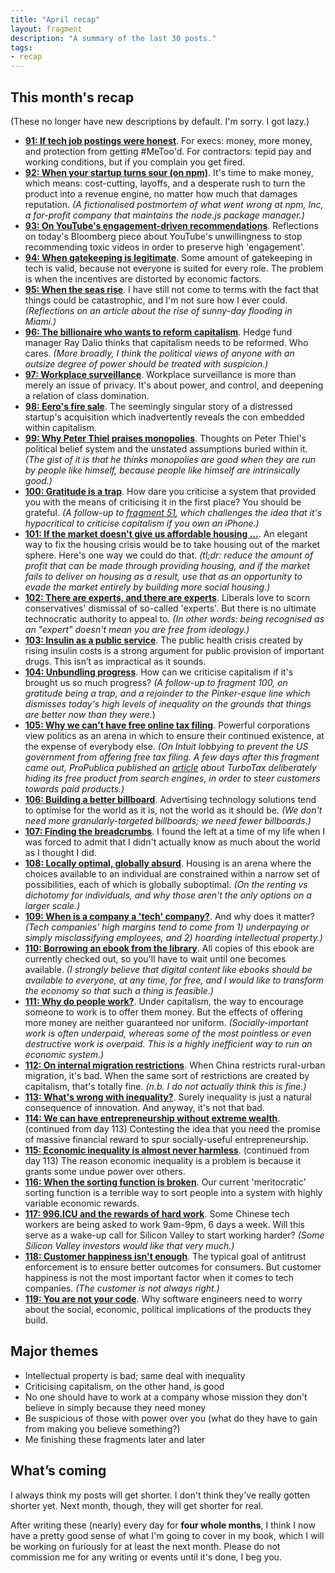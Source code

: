 ```yaml
---
title: "April recap"
layout: fragment
description: "A summary of the last 30 posts."
tags:
- recap
---
```


## This month's recap

(These no longer have new descriptions by default. I'm sorry. I got lazy.)

* **[91: If tech job postings were honest](/posts/fragments-91)**. For execs: money, more money, and protection from getting #MeToo'd. For contractors: tepid pay and working conditions, but if you complain you get fired.
* **[92: When your startup turns sour (on npm)](/posts/fragments-92)**. It's time to make money, which means: cost-cutting, layoffs, and a desperate rush to turn the product into a revenue engine, no matter how much that damages reputation. _(A fictionalised postmortem of what went wrong at npm, Inc, a for-profit company that maintains the node.js package manager.)_
* **[93: On YouTube's engagement-driven recommendations](/posts/fragments-93)**. Reflections on today's Bloomberg piece about YouTube's unwillingness to stop recommending toxic videos in order to preserve high 'engagement'.
* **[94: When gatekeeping is legitimate](/posts/fragments-94)**. Some amount of gatekeeping in tech is valid, because not everyone is suited for every role. The problem is when the incentives are distorted by economic factors.
* **[95: When the seas rise](/posts/fragments-95)**. I have still not come to terms with the fact that things could be catastrophic, and I'm not sure how I ever could. _(Reflections on an article about the rise of sunny-day flooding in Miami.)_
* **[96: The billionaire who wants to reform capitalism](/posts/fragments-96)**. Hedge fund manager Ray Dalio thinks that capitalism needs to be reformed. Who cares. _(More broadly, I think the political views of anyone with an outsize degree of power should be treated with suspicion.)_
* **[97: Workplace surveillance](/posts/fragments-97)**. Workplace surveillance is more than merely an issue of privacy. It's about power, and control, and deepening a relation of class domination.
* **[98: Eero's fire sale](/posts/fragments-98)**. The seemingly singular story of a distressed startup's acquisition which inadvertently reveals the con embedded within capitalism.
* **[99: Why Peter Thiel praises monopolies](/posts/fragments-99)**. Thoughts on Peter Thiel's political belief system and the unstated assumptions buried within it. _(The gist of it is that he thinks monopolies are good when they are run by people like himself, because people like himself are intrinsically good.)_
* **[100: Gratitude is a trap](/posts/fragments-100)**. How dare you criticise a system that provided you with the means of criticising it in the first place? You should be grateful. _(A follow-up to [fragment 51](/posts/fragments-51), which challenges the idea that it's hypocritical to criticise capitalism if you own an iPhone.)_
* **[101: If the market doesn't give us affordable housing ...](/posts/fragments-101)**. An elegant way to fix the housing crisis would be to take housing out of the market sphere. Here's one way we could do that. _(tl;dr: reduce the amount of profit that can be made through providing housing, and if the market fails to deliver on housing as a result, use that as an opportunity to evade the market entirely by building more social housing.)_
* **[102: There are experts, and there are experts](/posts/fragments-102)**. Liberals love to scorn conservatives' dismissal of so-called 'experts'. But there is no ultimate technocratic authority to appeal to. _(In other words: being recognised as an "expert" doesn't mean you are free from ideology.)_
* **[103: Insulin as a public service](/posts/fragments-103)**. The public health crisis created by rising insulin costs is a strong argument for public provision of important drugs. This isn’t as impractical as it sounds.
* **[104: Unbundling progress](/posts/fragments-104)**. How can we criticise capitalism if it's brought us so much progress? _(A follow-up to fragment 100, on gratitude being a trap, and a rejoinder to the Pinker-esque line which dismisses today's high levels of inequality on the grounds that things are better now than they were._)
* **[105: Why we can't have free online tax filing](/posts/fragments-105)**. Powerful corporations view politics as an arena in which to ensure their continued existence, at the expense of everybody else. _(On Intuit lobbying to prevent the US government from offering free tax filing. A few days after this fragment came out, ProPublica published an [article](https://www.propublica.org/article/turbotax-deliberately-hides-its-free-file-page-from-search-engines) about TurboTax deliberately hiding its free product from search engines, in order to steer customers towards paid products.)_
* **[106: Building a better billboard](/posts/fragments-106)**. Advertising technology solutions tend to optimise for the world as it is, not the world as it should be. _(We don't need more granularly-targeted billboards; we need fewer billboards.)_
* **[107: Finding the breadcrumbs](/posts/fragments-107)**. I found the left at a time of my life when I was forced to admit that I didn't actually know as much about the world as I thought I did.
* **[108: Locally optimal, globally absurd](/posts/fragments-108)**. Housing is an arena where the choices available to an individual are constrained within a narrow set of possibilities, each of which is globally suboptimal. _(On the renting vs dichotomy for individuals, and why those aren't the only options on a larger scale.)_
* **[109: When is a company a 'tech' company?](/posts/fragments-109)**. And why does it matter? _(Tech companies' high margins tend to come from 1) underpaying or simply misclassifying employees, and 2) hoarding intellectual property.)_
* **[110: Borrowing an ebook from the library](/posts/fragments-110)**. All copies of this ebook are currently checked out, so you'll have to wait until one becomes available. _(I strongly believe that digital content like ebooks should be available to everyone, at any time, for free, and I would like to transform the economy so that such a thing is feasible.)_
* **[111: Why do people work?](/posts/fragments-111)**. Under capitalism, the way to encourage someone to work is to offer them money. But the effects of offering more money are neither guaranteed nor uniform. _(Socially-important work is often underpaid, whereas some of the most pointless or even destructive work is overpaid. This is a highly inefficient way to run an economic system.)_
* **[112: On internal migration restrictions](/posts/fragments-112)**. When China restricts rural-urban migration, it's bad. When the same sort of restrictions are created by capitalism, that's totally fine. _(n.b. I do not actually think this is fine.)_
* **[113: What's wrong with inequality?](/posts/fragments-113)**. Surely inequality is just a natural consequence of innovation. And anyway, it's not that bad.
* **[114: We can have entrepreneurship without extreme wealth](/posts/fragments-114)**. (continued from day 113) Contesting the idea that you need the promise of massive financial reward to spur socially-useful entrepreneurship.
* **[115: Economic inequality is almost never harmless](/posts/fragments-115)**. (continued from day 113) The reason economic inequality is a problem is because it grants some undue power over others. 
* **[116: When the sorting function is broken](/posts/fragments-116)**. Our current 'meritocratic' sorting function is a terrible way to sort people into a system with highly variable economic rewards.
* **[117: 996.ICU and the rewards of hard work](/posts/fragments-117)**. Some Chinese tech workers are being asked to work 9am-9pm, 6 days a week. Will this serve as a wake-up call for Silicon Valley to start working harder? _(Some Silicon Valley investors would like that very much.)_
* **[118: Customer happiness isn't enough](/posts/fragments-118)**. The typical goal of antitrust enforcement is to ensure better outcomes for consumers. But customer happiness is not the most important factor when it comes to tech companies. _(The customer is not always right.)_
* **[119: You are not your code](/posts/fragments-119)**. Why software engineers need to worry about the social, economic, political implications of the products they build.

## Major themes

* Intellectual property is bad; same deal with inequality
* Criticising capitalism, on the other hand, is good
* No one should have to work at a company whose mission they don't believe in simply because they need money
* Be suspicious of those with power over you (what do they have to gain from making you believe something?)
* Me finishing these fragments later and later

## What’s coming

I always think my posts will get shorter. I don't think they've really gotten shorter yet. Next month, though, they will get shorter for real.

After writing these (nearly) every day for **four whole months**, I think I now have a pretty good sense of what I'm going to cover in my book, which I will be working on furiously for at least the next month. Please do not commission me for any writing or events until it's done, I beg you.
